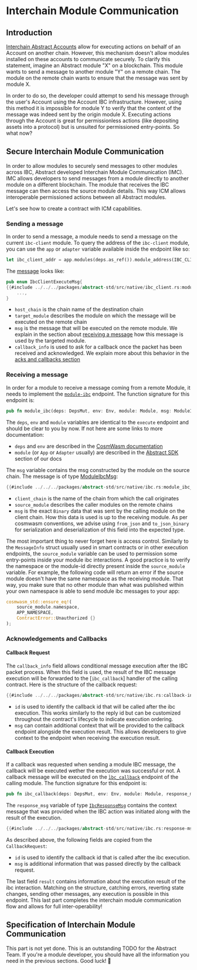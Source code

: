 # Interchain Module Communication

## Introduction

[Interchain Abstract Accounts](./account-ibc.md) allow for
executing actions on behalf of an Account on another chain. However, this mechanism doesn't allow modules installed on these accounts to communicate securely. To clarify this statement, imagine an Abstract module "X" on a blockchain. This module wants to send a message to another module "Y" on a remote chain. The module on the remote chain wants to ensure that the message was sent by module X.

In order to do so, the developer could attempt to send his message through the user's Account using the Account IBC infrastructure. However, using this method it is impossible for module Y to verify that the content of the message was indeed sent by the origin module X. Executing actions through the Account is great for permissionless actions (like depositing assets into a protocol) but is unsuited for permissioned entry-points. So what now?

## Secure Interchain Module Communication

In order to allow modules to securely send messages to other modules across IBC, Abstract developed Interchain Module Communication (IMC). IMC allows developers to send messages from a module directly to another module on a different blockchain. The module that receives the IBC message can then access the source module details. This way ICM allows interoperable permissioned actions between all Abstract modules.

Let's see how to create a contract with ICM capabilities.

### Sending a message

In order to send a message, a module needs to send a message on the current `ibc-client` module. To query the address of the `ibc-client` module, you can use the `app` or `adapter` variable available inside the endpoint like so:

```rust
let ibc_client_addr = app.modules(deps.as_ref()).module_address(IBC_CLIENT)?;
```

The [message](https://docs.rs/abstract-std/latest/abstract_std/ibc_client/enum.ExecuteMsg.html) looks like:

```rust
pub enum IbcClientExecuteMsg{
{{#include ../../../packages/abstract-std/src/native/ibc_client.rs:module-ibc-action}}
    ...,
}
```

- `host_chain` is the chain name of the destination chain
- `target_module` describes the module on which the message will be executed on the remote chain
- `msg` is the message that will be executed on the remote module. We explain in the section about [receiving a message](#receiving-a-message) how this message is used by the targeted module.
- `callback_info` is used to ask for a callback once the packet has been received and acknowledged. We explain more about this behavior in the [acks and callbacks section](#acknowledgements-and-callbacks)

### Receiving a message

In order for a module to receive a message coming from a remote Module, it needs to implement the [`module-ibc`](../4_get_started/3_module_builder.md#module-ibc) endpoint. The function signature for this endpoint is:

```rust
pub fn module_ibc(deps: DepsMut, env: Env, module: Module, msg: ModuleIbcMsg) -> Result<Response, Error>;
```

The `deps`, `env` and `module` variables are identical to the `execute` endpoint and should be clear to you by now. If not here are some links to more documentation:

- `deps` and `env` are described in the <a target="blank" href="https://docs.cosmwasm.com/docs/smart-contracts/contract-semantics">CosmWasm documentation</a>
- `module` (or `App` or `Adapter` usually) are described in the [Abstract SDK](../4_get_started/4_sdk.md) section of our docs

The `msg` variable contains the msg constructed by the module on the source chain. The message is of type <a target="blank" href="https://docs.rs/abstract-std/latest/abstract_std/ibc/struct.ModuleIbcMsg.html">ModuleIbcMsg</a>:

```rust
{{#include ../../../packages/abstract-std/src/native/ibc.rs:module_ibc_msg}}
```

- `client_chain` is the name of the chain from which the call originates
- `source_module` describes the caller modules on the remote chains
- `msg` is the exact `Binary` data that was sent by the calling module on the client chain. How this data is used is up to the receiving module. As per cosmwasm conventions, we advise using `from_json` and `to_json_binary` for serialization and deserialization of this field into the expected type.

The most important thing to never forget here is access control. Similarly to the `MessageInfo` struct usually used in smart contracts or in other execution endpoints, the `source_module` variable can be used to permission some entry-points inside your module ibc interactions. A good practice is to verify the namespace or the module-id directly present inside the `source_module` variable. For example, the following code will return an error if the source module doesn't have the same namespace as the receiving module. That way, you make sure that no other module than what was published within your own namespace is able to send module ibc messages to your app:

```rust
cosmwasm_std::ensure_eq!(
    source_module.namespace,
    APP_NAMESPACE,
    ContractError::Unauthorized {}
);
```

### Acknowledgements and Callbacks

#### Callback Request

The `callback_info` field allows conditional message execution after the IBC packet process. When this field is used, the result of the IBC message execution will be forwarded to the [`ibc_callback`] handler of the calling contract. Here is the structure of the callback request:

```rust
{{#include ../../../packages/abstract-std/src/native/ibc.rs:callback-info}}
```

- `id` is used to identify the callback id that will be called after the ibc execution. This works similarly to the reply id but can be customized throughout the contract's lifecycle to indicate execution ordering.
- `msg` can contain additional context that will be provided to the callback endpoint alongside the execution result. This allows developers to give context to the endpoint when receiving the execution result.

#### Callback Execution

If a callback was requested when sending a module IBC message, the callback will be executed wether the execution was successful or not. A callback message will be executed on the ̀[`ibc_callback`](./4_get_started/3_module_builder.md#ibc-callback) endpoint of the calling module. The function signature for this endpoint is:

```rust
pub fn ibc_callback(deps: DepsMut, env: Env, module: Module, response_msg: IbcResponseMsg) -> Result<Response, Error>;
```

The `response_msg` variable of type <a target="blank" href="https://docs.rs/abstract-std/latest/abstract_std/ibc/struct.IbcResponseMsg.html">`IbcResponseMsg`</a> contains the context message that was provided when the IBC action was initiated along with the result of the execution.

```rust
{{#include ../../../packages/abstract-std/src/native/ibc.rs:response-msg}}
```

As described above, the following fields are copied from the `CallbackRequest`:

- `id` is used to identify the callback id that is called after the ibc execution.
- `msg` is additional information that was passed directly by the callback request.

The last field `result` contains information about the execution result of the ibc interaction. Matching on the structure, catching errors, reverting state changes, sending other messages, any execution is possible in this endpoint. This last part completes the interchain module communication flow and allows for full inter-operability!

## Specification of Interchain Module Communication

This part is not yet done. This is an outstanding TODO for the Abstract Team. If you're a module developer, you should have all the information you need in the previous sections. Good luck! 🚀
